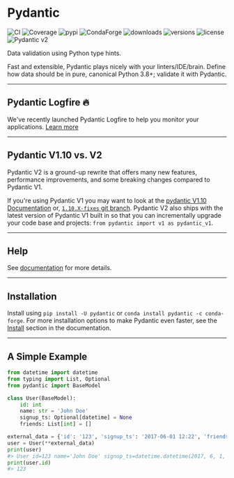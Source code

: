 # Pydantic
![[CI][ci]](https://github.com/pydantic/pydantic/actions?query=event%3Apush+branch%3Amain+workflow%3ACI)
![[Coverage][coverage]](https://coverage-badge.samuelcolvin.workers.dev/redirect/pydantic/pydantic)
![[pypi][pypi]](https://pypi.python.org/pypi/pydantic)
![[CondaForge][condaforge]](https://anaconda.org/conda-forge/pydantic)
![[downloads][downloads]](https://pepy.tech/project/pydantic)
![[versions][versions]](https://github.com/pydantic/pydantic)
![[license][license]](https://github.com/pydantic/pydantic/blob/main/LICENSE)
![[Pydantic v2][pydantic-v2]](https://docs.pydantic.dev/latest/contributing/#badges)

Data validation using Python type hints.

Fast and extensible, Pydantic plays nicely with your linters/IDE/brain.
Define how data should be in pure, canonical Python 3.8+; validate it with Pydantic.

<!-- PYDANTIC REFERENCE LINKS -->
[ci]: https://img.shields.io/github/actions/workflow/status/pydantic/pydantic/ci.yml?branch=main&logo=github&label=CI
[condaforge]: https://img.shields.io/conda/v/conda-forge/pydantic.svg
[coverage]: https://coverage-badge.samuelcolvin.workers.dev/pydantic/pydantic.svg
[downloads]: https://static.pepy.tech/badge/pydantic/month
[license]: https://img.shields.io/github/license/pydantic/pydantic.svg
[pydantic-v2]: https://img.shields.io/endpoint?url=https://raw.githubusercontent.com/pydantic/pydantic/main/docs/badge/v2.json
[pypi]: https://img.shields.io/pypi/v/pydantic.svg
[versions]: https://img.shields.io/pypi/pyversions/pydantic.svg

---

## Pydantic Logfire :fire:

We've recently launched Pydantic Logfire to help you monitor your applications. [Learn more][learn-more]

<!-- PYDANTIC LOGFIRE :FIRE: REFERENCE LINKS -->
[learn-more]: https://pydantic.dev/articles/logfire-announcement

---

## Pydantic V1.10 vs. V2

Pydantic V2 is a ground-up rewrite that offers many new features, performance improvements, and some breaking changes compared to Pydantic V1.

If you're using Pydantic V1 you may want to look at the [pydantic V1.10 Documentation][pydantic-v110-documentation] or, [`1.10.X-fixes` git branch][110x-fixes-git-branch]. Pydantic V2 also ships with the latest version of Pydantic V1 built in so that you can incrementally upgrade your code base and projects: `from pydantic import v1 as pydantic_v1`.

<!-- PYDANTIC V1.10 VS. V2 REFERENCE LINKS -->
[110x-fixes-git-branch]: https://github.com/pydantic/pydantic/tree/1.10.X-fixes
[pydantic-v110-documentation]: https://docs.pydantic.dev/

---

## Help

See [documentation][documentation] for more details.

<!-- HELP REFERENCE LINKS -->
[documentation]: https://docs.pydantic.dev/

---

## Installation

Install using `pip install -U pydantic` or `conda install pydantic -c conda-forge`.
For more installation options to make Pydantic even faster,
see the [Install][install] section in the documentation.

<!-- INSTALLATION REFERENCE LINKS -->
[install]: https://docs.pydantic.dev/install/invalid-link

---

## A Simple Example

```python
from datetime import datetime
from typing import List, Optional
from pydantic import BaseModel

class User(BaseModel):
    id: int
    name: str = 'John Doe'
    signup_ts: Optional[datetime] = None
    friends: List[int] = []

external_data = {'id': '123', 'signup_ts': '2017-06-01 12:22', 'friends': [1, '2', b'3']}
user = User(**external_data)
print(user)
#> User id=123 name='John Doe' signup_ts=datetime.datetime(2017, 6, 1, 12, 22) friends=[1, 2, 3]
print(user.id)
#> 123
```
